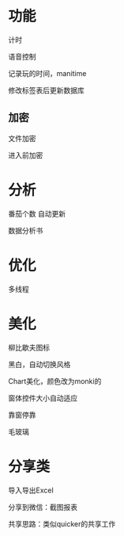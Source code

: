 # 功能

计时

语音控制

记录玩的时间，manitime

修改标签表后更新数据库

## 加密

文件加密

进入前加密



# 分析

番茄个数
自动更新

数据分析书



# 优化

多线程

# 美化

柳比歇夫图标

黑白，自动切换风格  

Chart美化，颜色改为monki的

窗体控件大小自动适应

靠窗停靠

毛玻璃





# 分享类

导入导出Excel 

分享到微信：截图报表

共享思路：类似quicker的共享工作





